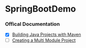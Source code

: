 # SpringBootDemo

### Offical Documentation
- [x] [Building Java Projects with Maven](https://spring.io/guides/gs/maven/)
- [ ] [Creating a Multi Module Project](https://spring.io/guides/gs/multi-module/)
